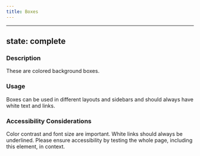 ```yaml
---
title: Boxes
---
```


---
state: complete
---

### Description
These are colored background boxes.

### Usage
Boxes can be used in different layouts and sidebars and should always have white text and links.

### Accessibility Considerations
Color contrast and font size are important. White links should always be underlined. Please ensure accessibility by testing the whole page, including this element, in context.

<!-- ### SEO Considerations
This section is left intentionally blank and is for future consideration.

### Technical Considerations -->
